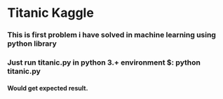 # Titanic Kaggle
### This is first problem i have solved in  machine learning using python library
### Just run titanic.py in python 3.+ environment  $: python titanic.py


#### Would get expected result.

